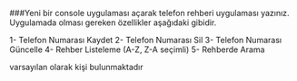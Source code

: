 ###Yeni bir console uygulaması açarak telefon rehberi uygulaması yazınız. Uygulamada olması gereken özellikler aşağıdaki gibidir.

1- Telefon Numarası Kaydet
2- Telefon Numarası Sil
3- Telefon Numarası Güncelle
4- Rehber Listeleme (A-Z, Z-A seçimli)
5- Rehberde Arama

varsayılan olarak  kişi bulunmaktadır
